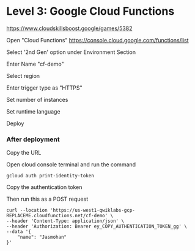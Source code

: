 # Level 3: Google Cloud Functions
https://www.cloudskillsboost.google/games/5382


Open "Cloud Functions"
https://console.cloud.google.com/functions/list


Select '2nd Gen' option under Environment Section

Enter Name "cf-demo"

Select region

Enter trigger type as "HTTPS"

Set number of instances

Set runtime language

Deploy


### After deployment
Copy the URL


Open cloud console terminal and run the command
```
gcloud auth print-identity-token
```
Copy the authentication token


Then run this as a POST request
```
curl --location 'https://us-west1-qwiklabs-gcp-REPLACEME.cloudfunctions.net/cf-demo' \
--header 'Content-Type: application/json' \
--header 'Authorization: Bearer ey_COPY_AUTHENTICATION_TOKEN_gg' \
--data '{
    "name": "Jasmohan"
}'
```